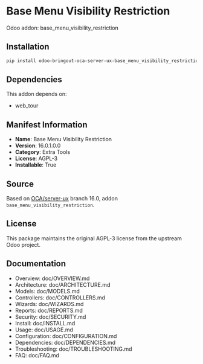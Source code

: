 # Base Menu Visibility Restriction

Odoo addon: base_menu_visibility_restriction

## Installation

```bash
pip install odoo-bringout-oca-server-ux-base_menu_visibility_restriction
```

## Dependencies

This addon depends on:
- web_tour

## Manifest Information

- **Name**: Base Menu Visibility Restriction
- **Version**: 16.0.1.0.0
- **Category**: Extra Tools
- **License**: AGPL-3
- **Installable**: True

## Source

Based on [OCA/server-ux](https://github.com/OCA/server-ux) branch 16.0, addon `base_menu_visibility_restriction`.

## License

This package maintains the original AGPL-3 license from the upstream Odoo project.

## Documentation

- Overview: doc/OVERVIEW.md
- Architecture: doc/ARCHITECTURE.md
- Models: doc/MODELS.md
- Controllers: doc/CONTROLLERS.md
- Wizards: doc/WIZARDS.md
- Reports: doc/REPORTS.md
- Security: doc/SECURITY.md
- Install: doc/INSTALL.md
- Usage: doc/USAGE.md
- Configuration: doc/CONFIGURATION.md
- Dependencies: doc/DEPENDENCIES.md
- Troubleshooting: doc/TROUBLESHOOTING.md
- FAQ: doc/FAQ.md
